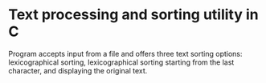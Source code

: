 # Text processing and sorting utility in C
Program accepts input from a file and offers three text sorting options: lexicographical sorting, lexicographical sorting starting from the last character, and displaying the original text.
